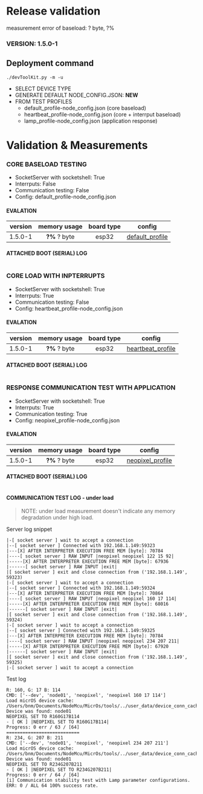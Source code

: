 # Release validation

measurement error of baseload: ? byte, ?%

### VERSION: 1.5.0-1

## Deployment command

```
./devToolKit.py -m -u
```

- SELECT DEVICE TYPE 
- GENERATE DEFAULT NODE_CONFIG.JSON: **NEW**
- FROM TEST PROFILES
  - default_profile-node_config.json (core baseload)
  - heartbeat_profile-node_config.json (core + interrput baseload)
  - lamp_profile-node_config.json (application response)

# Validation & Measurements

### CORE BASELOAD TESTING

+ SocketServer with socketshell: True
+ Interrputs: False
+ Communication testing: False
+ Config: default_profile-node_config.json

#### EVALATION

|  version  |       memory usage    | board type  |     config    |
| :------:  | :-------------------: | :---------: | :-----------: |
| 1.5.0-1   |  **?%** ? byte |    esp32    | [default_profile](https://github.com/BxNxM/micrOS/tree/master/micrOS/release_info/node_config_profiles/default_profile-node_config.json)      |

#### ATTACHED BOOT (SERIAL) LOG

```
```

### CORE LOAD WITH INPTERRUPTS

+ SocketServer with socketshell: True
+ Interrputs: True
+ Communication testing: False
+ Config: heartbeat_profile-node_config.json

#### EVALATION

|  version  |       memory usage    | board type  |     config    | 
| :------:  | :-------------------: | :---------: | :-----------: |
| 1.5.0-1   |   **?%** ? byte |   esp32     |     [heartbeat_profile](https://github.com/BxNxM/micrOS/tree/master/micrOS/release_info/node_config_profiles/heartbeat_profile-node_config.json)      |

#### ATTACHED BOOT (SERIAL) LOG

```
```


### RESPONSE COMMUNICATION TEST WITH APPLICATION 


+ SocketServer with socketshell: True
+ Interrputs: True
+ Communication testing: True
+ Config: neopixel_profile-node_config.json

#### EVALATION

|  version  |       memory usage    | board type  |     config    | 
| :------:  | :-------------------: | :---------: | :-----------: |
| 1.5.0-1   | **?%** ? byte |    esp32    |     [neopixel_profile](https://github.com/BxNxM/micrOS/tree/master/micrOS/release_info/node_config_profiles/neopixel_profile-node_config.json)      |

#### ATTACHED BOOT (SERIAL) LOG

```
```

#### COMMUNICATION TEST LOG - under load

> NOTE: under load measurement doesn't indicate any memory degradation under high load.

Server log snippet

```
|-[ socket server ] wait to accept a connection
|--[ socket server ] Connected with 192.168.1.149:59323
|---[X] AFTER INTERPRETER EXECUTION FREE MEM [byte]: 70784
|----[ socket server ] RAW INPUT |neopixel neopixel 122 15 92|
|-----[X] AFTER INTERPRETER EXECUTION FREE MEM [byte]: 67936
|------[ socket server ] RAW INPUT |exit|
|[ socket server ] exit and close connection from ('192.168.1.149', 59323)
|-[ socket server ] wait to accept a connection
|--[ socket server ] Connected with 192.168.1.149:59324
|---[X] AFTER INTERPRETER EXECUTION FREE MEM [byte]: 70864
|----[ socket server ] RAW INPUT |neopixel neopixel 160 17 114|
|-----[X] AFTER INTERPRETER EXECUTION FREE MEM [byte]: 68016
|------[ socket server ] RAW INPUT |exit|
|[ socket server ] exit and close connection from ('192.168.1.149', 59324)
|-[ socket server ] wait to accept a connection
|--[ socket server ] Connected with 192.168.1.149:59325
|---[X] AFTER INTERPRETER EXECUTION FREE MEM [byte]: 70784
|----[ socket server ] RAW INPUT |neopixel neopixel 234 207 211|
|-----[X] AFTER INTERPRETER EXECUTION FREE MEM [byte]: 67920
|------[ socket server ] RAW INPUT |exit|
|[ socket server ] exit and close connection from ('192.168.1.149', 59325)
|-[ socket server ] wait to accept a connection
```

Test log

```
R: 160, G: 17 B: 114
CMD: ['--dev', 'node01', 'neopixel', 'neopixel 160 17 114']
Load micrOS device cache: /Users/bnm/Documents/NodeMcu/MicrOs/tools/../user_data/device_conn_cache.json
Device was found: node01
NEOPIXEL SET TO R160G17B114
- [ OK ] |NEOPIXEL SET TO R160G17B114|
Progress: 0 err / 63 / [64]
===========================
R: 234, G: 207 B: 211
CMD: ['--dev', 'node01', 'neopixel', 'neopixel 234 207 211']
Load micrOS device cache: /Users/bnm/Documents/NodeMcu/MicrOs/tools/../user_data/device_conn_cache.json
Device was found: node01
NEOPIXEL SET TO R234G207B211
- [ OK ] |NEOPIXEL SET TO R234G207B211|
Progress: 0 err / 64 / [64]
[i] Communication stability test with Lamp parameter configurations.
ERR: 0 / ALL 64 100% success rate.
```
